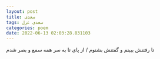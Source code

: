 ```yaml
---
layout: post
title: سعدی
tags: سعدی غزل
categories: poem
date: 2022-06-13 02:03:28.831103
---
```


تا رفتنش ببینم و گفتنش بشنوم / از پای تا به سر همه سمع و بصر شدم